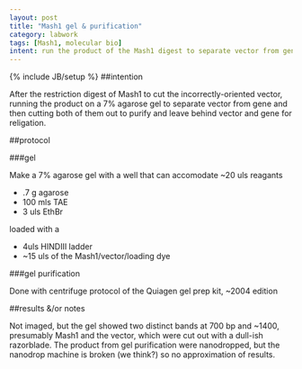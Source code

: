 ```yaml
---
layout: post
title: "Mash1 gel & purification"
category: labwork
tags: [Mash1, molecular bio]
intent: run the product of the Mash1 digest to separate vector from gene
---
```

{% include JB/setup %}
##intention

After the restriction digest of Mash1 to cut the incorrectly-oriented vector, running the product on a 7% agarose gel to separate vector from gene and then cutting both of them out to purify and leave behind vector and gene for religation.

##protocol

###gel

Make a 7% agarose gel with a well that can accomodate ~20 uls
reagants

 * .7 g agarose
 * 100 mls TAE
 * 3 uls EthBr

loaded with a 

 * 4uls HINDIII ladder
 * ~15 uls of the Mash1/vector/loading dye

###gel purification

Done with centrifuge protocol of the Quiagen gel prep kit, ~2004 edition

##results &/or notes

Not imaged, but the gel showed two distinct bands at 700 bp and ~1400, presumably Mash1 and the vector, which were cut out with a dull-ish razorblade. The product from gel purification were nanodropped, but the nanodrop machine is broken (we think?) so no approximation of results.
